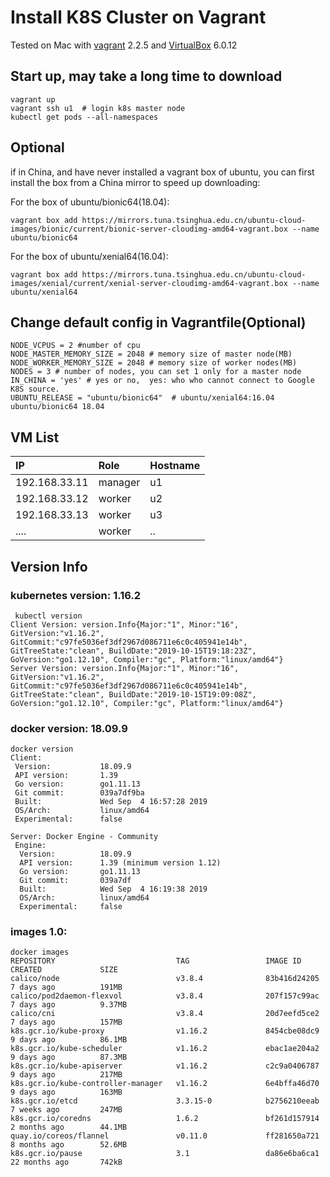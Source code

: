 # Install K8S Cluster on Vagrant


Tested on  Mac with [vagrant](https://www.vagrantup.com/downloads.html) 2.2.5 and  [VirtualBox](https://www.virtualbox.org/wiki/Downloads) 6.0.12

## Start up, may take a long time to download

```
vagrant up
vagrant ssh u1  # login k8s master node
kubectl get pods --all-namespaces
```

## Optional
if in China, and have never installed a vagrant box of ubuntu, you can first install the box from a China mirror to speed up downloading:

For the box of ubuntu/bionic64(18.04):
```
vagrant box add https://mirrors.tuna.tsinghua.edu.cn/ubuntu-cloud-images/bionic/current/bionic-server-cloudimg-amd64-vagrant.box --name ubuntu/bionic64
```

For the box of ubuntu/xenial64(16.04):
```
vagrant box add https://mirrors.tuna.tsinghua.edu.cn/ubuntu-cloud-images/xenial/current/xenial-server-cloudimg-amd64-vagrant.box --name ubuntu/xenial64
```

## Change default config in Vagrantfile(Optional)
```
NODE_VCPUS = 2 #number of cpu
NODE_MASTER_MEMORY_SIZE = 2048 # memory size of master node(MB)
NODE_WORKER_MEMORY_SIZE = 2048 # memory size of worker nodes(MB)
NODES = 3 # number of nodes, you can set 1 only for a master node
IN_CHINA = 'yes' # yes or no,  yes: who who cannot connect to Google K8S source.
UBUNTU_RELEASE = "ubuntu/bionic64"  # ubuntu/xenial64:16.04 ubuntu/bionic64 18.04
```
## VM List


| IP | Role | Hostname |
| :-----| :----- | :-----|
| 192.168.33.11 | manager | u1|
| 192.168.33.12 | worker  | u2|
| 192.168.33.13 | worker  | u3|
| .... | worker  | ..|

## Version Info

### kubernetes version: 1.16.2
```
 kubectl version
Client Version: version.Info{Major:"1", Minor:"16", GitVersion:"v1.16.2", GitCommit:"c97fe5036ef3df2967d086711e6c0c405941e14b", GitTreeState:"clean", BuildDate:"2019-10-15T19:18:23Z", GoVersion:"go1.12.10", Compiler:"gc", Platform:"linux/amd64"}
Server Version: version.Info{Major:"1", Minor:"16", GitVersion:"v1.16.2", GitCommit:"c97fe5036ef3df2967d086711e6c0c405941e14b", GitTreeState:"clean", BuildDate:"2019-10-15T19:09:08Z", GoVersion:"go1.12.10", Compiler:"gc", Platform:"linux/amd64"}
```

### docker version: 18.09.9
```
docker version
Client:
 Version:           18.09.9
 API version:       1.39
 Go version:        go1.11.13
 Git commit:        039a7df9ba
 Built:             Wed Sep  4 16:57:28 2019
 OS/Arch:           linux/amd64
 Experimental:      false

Server: Docker Engine - Community
 Engine:
  Version:          18.09.9
  API version:      1.39 (minimum version 1.12)
  Go version:       go1.11.13
  Git commit:       039a7df
  Built:            Wed Sep  4 16:19:38 2019
  OS/Arch:          linux/amd64
  Experimental:     false
```


### images 1.0:
```
docker images
REPOSITORY                           TAG                 IMAGE ID            CREATED             SIZE
calico/node                          v3.8.4              83b416d24205        7 days ago          191MB
calico/pod2daemon-flexvol            v3.8.4              207f157c99ac        7 days ago          9.37MB
calico/cni                           v3.8.4              20d7eefd5ce2        7 days ago          157MB
k8s.gcr.io/kube-proxy                v1.16.2             8454cbe08dc9        9 days ago          86.1MB
k8s.gcr.io/kube-scheduler            v1.16.2             ebac1ae204a2        9 days ago          87.3MB
k8s.gcr.io/kube-apiserver            v1.16.2             c2c9a0406787        9 days ago          217MB
k8s.gcr.io/kube-controller-manager   v1.16.2             6e4bffa46d70        9 days ago          163MB
k8s.gcr.io/etcd                      3.3.15-0            b2756210eeab        7 weeks ago         247MB
k8s.gcr.io/coredns                   1.6.2               bf261d157914        2 months ago        44.1MB
quay.io/coreos/flannel               v0.11.0             ff281650a721        8 months ago        52.6MB
k8s.gcr.io/pause                     3.1                 da86e6ba6ca1        22 months ago       742kB
```
